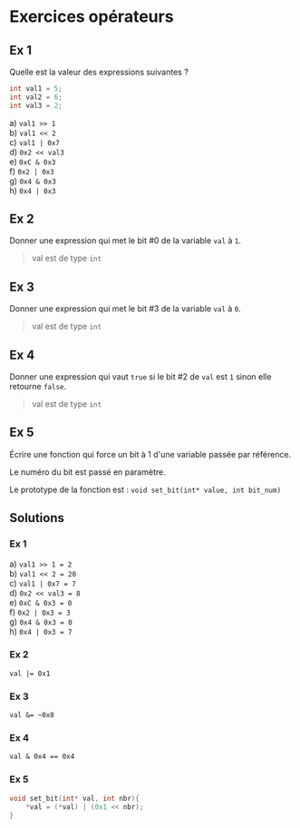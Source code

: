 # Exercices opérateurs

## Ex 1
Quelle est la valeur des expressions suivantes ?

```c
int val1 = 5;
int val2 = 6;
int val3 = 2;
```

a) `val1 >> 1`  
b) `val1 << 2`  
c) `val1 | 0x7`  
d) `0x2 << val3`  
e) `0xC & 0x3`  
f) `0x2 | 0x3`  
g) `0x4 & 0x3`  
h) `0x4 | 0x3`   


## Ex 2
Donner une expression qui met le bit #0 de la variable `val` à `1`.

>val est de type `int`

## Ex 3
Donner une expression qui met le bit #3 de la variable `val` à `0`.

>val est de type `int`

## Ex 4
Donner une expression qui vaut `true` si le bit #2 de `val` est `1` sinon elle retourne `false`.

>val est de type `int`

## Ex 5
Écrire une fonction qui force un bit à 1 d'une variable passée par référence.

Le numéro du bit est passé en paramètre.

Le prototype de la fonction est : `void set_bit(int* value, int bit_num)`

## Solutions
### Ex 1

a) `val1 >> 1 = 2`  
b) `val1 << 2 = 20`  
c) `val1 | 0x7 = 7`  
d) `0x2 << val3 = 8`  
e) `0xC & 0x3 = 0`  
f) `0x2 | 0x3 = 3`  
g) `0x4 & 0x3 = 0`  
h) `0x4 | 0x3 = 7`   

### Ex 2
`val |= 0x1`

### Ex 3
`val &= ~0x8`

### Ex 4
`val & 0x4 == 0x4`

### Ex 5
```C
void set_bit(int* val, int nbr){
    *val = (*val) | (0x1 << nbr);
}
```